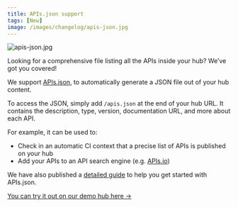 ```yaml
---
title: APIs.json support
tags: [New]
image: /images/changelog/apis-json.jpg
---
```


![apis-json.jpg](/images/changelog/apis-json.jpg)

Looking for a comprehensive file listing all the APIs inside your hub? We’ve got you covered! 

We support [APIs.json](https://apisjson.org/), to automatically generate a JSON file out of your hub content. 

To access the JSON, simply add `/apis.json` at the end of your hub URL. It contains the description, type, version, documentation URL, and more about each API. 

For example, it can be used to: 
- Check in an automatic CI context that a precise list of APIs is published on your hub
- Add your APIs to an API search engine (e.g. [APIs.io](https://apis.io/))

We have also published a [detailed guide](https://docs.bump.sh/guides/bump-sh-tutorials/make-your-apis-discoverable-with-apisjson/) to help you get started with APIs.json.

[You can try it out on our demo hub here →](https://demo.bump.sh/apis.json)
